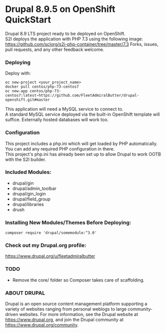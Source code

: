 # Drupal 8.9.5 on OpenShift QuickStart

Drupal 8.9 LTS project ready to be deployed on OpenShift.\
S2I deploys the application with PHP 7.3 using the following image: https://github.com/sclorg/s2i-php-container/tree/master/7.3
Forks, issues, pull requests, and any other feedback welcome.


### Deploying
Deploy with:
```
oc new-project <your_project_name>
docker pull centos/php-73-centos7
oc new-app centos/php-73-centos7:latest~https://github.com/FleetAdmiralButter/drupal-openshift.git#master
```

This application will need a MySQL service to connect to.\
A standard MySQL service deployed via the built-in OpenShift template will suffice. Externally hosted databases will work too.

### Configuration
This project includes a php.ini which will get loaded by PHP automatically. You can add any required PHP configuration in there.\
This project's php.ini has already been set up to allow Drupal to work OOTB with the S2I builder.

### Included Modules:
- drupal/gin
- drupal/admin_toolbar
- drupal/gin_login
- drupal/field_group
- drupal/libraries
- drush

### Installing New Modules/Themes Before Deploying:
```
composer require 'drupal/somemodule:^3.0'
```

### Check out my Drupal.org profile:
https://www.drupal.org/u/fleetadmiralbutter

### TODO
- Remove the core/ folder so Composer takes care of scaffolding.

### ABOUT DRUPAL

Drupal is an open source content management platform supporting a variety of
websites ranging from personal weblogs to large community-driven websites. For
more information, see the Drupal website at https://www.drupal.org, and join
the Drupal community at https://www.drupal.org/community.
